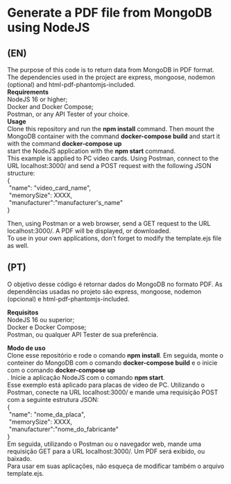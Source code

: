 # Generate a PDF file from MongoDB using NodeJS

## (EN)
The purpose of this code is to return data from MongoDB in PDF format. The dependencies used in the project are express, mongoose, nodemon (optional) and html-pdf-phantomjs-included.<br>
**Requirements**<br>
NodeJS 16 or higher;<br>
Docker and Docker Compose;<br>
Postman, or any API Tester of your choice.<br>
**Usage**<br>
Clone this repository and run the __npm install__ command. Then mount the MongoDB container with the command __docker-compose build__ and start it with the command __docker-compose up__<br> start the NodeJS application with the __npm start__ command.<br>
This example is applied to PC video cards. Using Postman, connect to the URL localhost:3000/ and send a POST request with the following JSON structure:<br>
{<br>
    &nbsp;"name": "video_card_name",<br>
    &nbsp;"memorySize": XXXX,<br>
    &nbsp;"manufacturer":"manufacturer's_name"<br>
}<br>

Then, using Postman or a web browser, send a GET request to the URL localhost:3000/. A PDF will be displayed, or downloaded.<br>
To use in your own applications, don't forget to modify the template.ejs file as well.<br>

## (PT)<br>
O objetivo desse código é retornar dados do MongoDB no formato PDF. As dependências usadas no projeto são express, mongoose, nodemon (opcional) e html-pdf-phantomjs-included.<br>

**Requisitos**<br>
NodeJS 16 ou superior;<br>
Docker e Docker Compose;<br>
Postman, ou qualquer API Tester de sua preferência.<br>

**Modo de uso**<br>
Clone esse repositório e rode o comando __npm install__. Em seguida, monte o conteiner do MongoDB com o comando __docker-compose build__ e o inicie com o comando __docker-compose up__<br>. Inicie a aplicação NodeJS com o comando __npm start__.<br>
Esse exemplo está aplicado para placas de video de PC. Utilizando o Postman, conecte na URL localhost:3000/ e mande uma requisição POST com  a seguinte estrutura JSON:<br>
{<br>
    &nbsp;"name": "nome_da_placa",<br>
    &nbsp;"memorySize": XXXX,<br>
    &nbsp;"manufacturer":"nome_do_fabricante"<br>
}<br>
Em seguida, utilizando o Postman ou o navegador web, mande uma requisição GET para a URL localhost:3000/. Um PDF será exibido, ou baixado.<br>
Para usar em suas aplicações, não esqueça de modificar também o arquivo template.ejs.<br>

